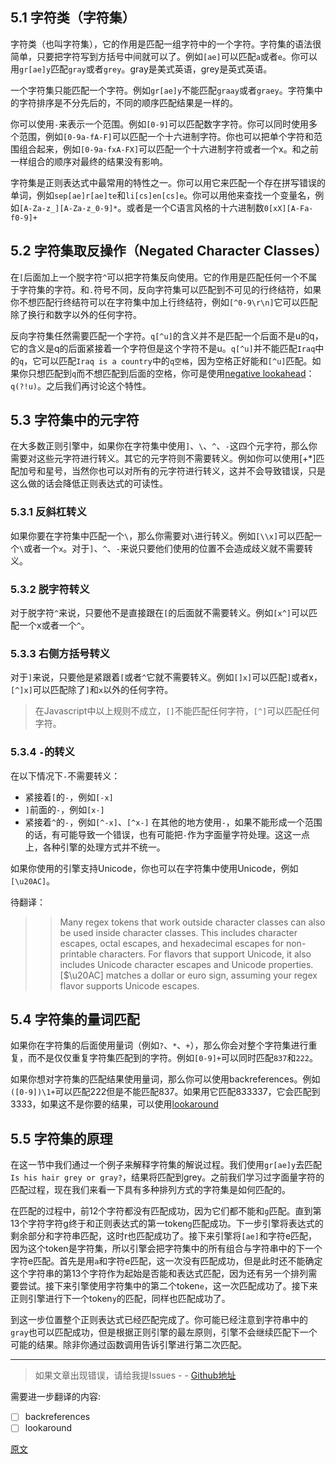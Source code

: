 ## 5.1 字符类（字符集）

字符类（也叫字符集），它的作用是匹配一组字符中的一个字符。字符集的语法很简单，只要把字符写到方括号中间就可以了。例如`[ae]`可以匹配`a`或者`e`。你可以用`gr[ae]y`匹配`gray`或者`grey`。gray是美式英语，grey是英式英语。

一个字符集只能匹配一个字符。例如`gr[ae]y`不能匹配`graay`或者`graey`。字符集中的字符排序是不分先后的，不同的顺序匹配结果是一样的。

你可以使用`-`来表示一个范围。例如`[0-9]`可以匹配数字字符。你可以同时使用多个范围，例如`[0-9a-fA-F]`可以匹配一个十六进制字符。你也可以把单个字符和范围组合起来，例如`[0-9a-fxA-FX]`可以匹配一个十六进制字符或者一个x。和之前一样组合的顺序对最终的结果没有影响。

字符集是正则表达式中最常用的特性之一。你可以用它来匹配一个存在拼写错误的单词，例如`sep[ae]r[ae]te`和`li[cs]en[cs]e`。你可以用他来查找一个变量名，例如`[A-Za-z_][A-Za-z_0-9]*`。或者是一个C语言风格的十六进制数`0[xX][A-Fa-f0-9]+`

## 5.2 字符集取反操作（Negated Character Classes）
在`[`后面加上一个脱字符`^`可以把字符集反向使用。它的作用是匹配任何一个不属于字符集的字符。和`.`符号不同，反向字符集可以匹配到不可见的行终结符，如果你不想匹配行终结符可以在字符集中加上行终结符，例如`[^0-9\r\n]`它可以匹配除了换行和数字以外的任何字符。

反向字符集任然需要匹配一个字符。`q[^u]`的含义并不是匹配一个后面不是u的q，它的含义是q的后面紧接着一个字符但是这个字符不是u。`q[^u]`并不能匹配`Iraq`中的`q`，它可以匹配`Iraq is a country`中的`q空格`，因为空格正好能和`[^u]`匹配。如果你只想匹配到`q`而不想匹配到后面的空格，你可是使用[negative lookahead](https://www.regular-expressions.info/lookaround.html)：`q(?!u)`。之后我们再讨论这个特性。

## 5.3 字符集中的元字符
在大多数正则引擎中，如果你在字符集中使用`]`、`\`、`^`、`-`这四个元字符，那么你需要对这些元字符进行转义。其它的元字符则不需要转义。例如你可以使用[+*]匹配加号和星号，当然你也可以对所有的元字符进行转义，这并不会导致错误，只是这么做的话会降低正则表达式的可读性。

### 5.3.1 反斜杠转义
如果你要在字符集中匹配一个`\`，那么你需要对`\`进行转义。例如`[\\x]`可以匹配一个`\`或者一个`x`。对于`]`、`^`、`-`来说只要他们使用的位置不会造成歧义就不需要转义。

### 5.3.2 脱字符转义
对于脱字符`^`来说，只要他不是直接跟在`[`的后面就不需要转义。例如`[x^]`可以匹配一个x或者一个`^`。

### 5.3.3 右侧方括号转义
对于`]`来说，只要他是紧跟着`[`或者`^`它就不需要转义。例如`[]x]`可以匹配`]`或者x，`[^]x]`可以匹配除了`]`和`x`以外的任何字符。

> 在Javascript中以上规则不成立，`[]`不能匹配任何字符，`[^]`可以匹配任何字符。

### 5.3.4 `-`的转义
在以下情况下`-`不需要转义：
- 紧接着`[`的`-`，例如`[-x]`
- `]`前面的`-`，例如`[x-]`
- 紧接着`^`的`-`，例如`[^-x]`、`[^x-]`
在其他的地方使用`-`，如果不能形成一个范围的话，有可能导致一个错误，也有可能把`-`作为字面量字符处理。这这一点上，各种引擎的处理方式并不统一。

如果你使用的引擎支持Unicode，你也可以在字符集中使用Unicode，例如`[\u20AC]`。

待翻译：
>> Many regex tokens that work outside character classes can also be used inside character classes. This includes character escapes, octal escapes, and hexadecimal escapes for non-printable characters. For flavors that support Unicode, it also includes Unicode character escapes and Unicode properties. [$\u20AC] matches a dollar or euro sign, assuming your regex flavor supports Unicode escapes.

## 5.4 字符集的量词匹配
如果你在字符集的后面使用量词（例如`?`、`*`、`+`），那么你会对整个字符集进行重复，而不是仅仅重复字符集匹配到的字符。例如`[0-9]+`可以同时匹配`837`和`222`。

如果你想对字符集的匹配结果使用量词，那么你可以使用backreferences。例如`([0-9])\1+`可以匹配222但是不能匹配837。如果用它匹配833337，它会匹配到3333，如果这不是你要的结果，可以使用[lookaround](https://www.regular-expressions.info/lookaround.html)

## 5.5 字符集的原理
在这一节中我们通过一个例子来解释字符集的解说过程。我们使用`gr[ae]y`去匹配`Is his hair grey or gray?`，结果将匹配到grey。之前我们学习过字面量字符的匹配过程，现在我们来看一下具有多种排列方式的字符集是如何匹配的。

在匹配的过程中，前12个字符都没有匹配成功，因为它们都不能和`g`匹配。直到第13个字符字符g终于和正则表达式的第一token`g`匹配成功。下一步引擎将表达式的剩余部分和字符串匹配，这时r也匹配成功了。接下来引擎将`[ae]`和字符e匹配，因为这个token是字符集，所以引擎会把字符集中的所有组合与字符串中的下一个字符e匹配。首先是用`a`和字符e匹配，这一次没有匹配成功，但是此时还不能确定这个字符串的第13个字符作为起始是否能和表达式匹配，因为还有另一个排列需要尝试。接下来引擎使用字符集中的第二个token`e`，这一次匹配成功了。接下来正则引擎进行下一个token`y`的匹配，同样也匹配成功了。

到这一步位置整个正则表达式已经匹配完成了。你可能已经注意到字符串中的`gray`也可以匹配成功，但是根据正则引擎的最左原则，引擎不会继续匹配下一个可能的结果。除非你通过函数调用告诉引擎进行第二次匹配。


---

> 如果文章出现错误，请给我提Issues - -
[Github地址](https://github.com/SBDavid/How-a-Regex-Engine-Works-Internally)

需要进一步翻译的内容: 
- [ ] backreferences
- [ ] lookaround

[原文](https://www.regular-expressions.info/charclass.html)
